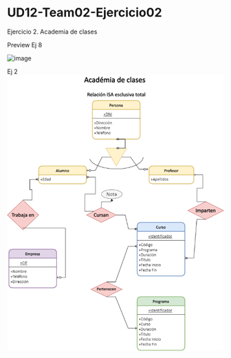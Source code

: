 # UD12-Team02-Ejercicio02
Ejercicio 2. Academia de clases 

Preview Ej 8

![image](https://user-images.githubusercontent.com/65864090/164392309-68fe9705-507b-4344-9a40-2ef3f91525a0.png)

Ej 2
![image](https://github.com/JagaScripts/UD12-Team02-Ejercicio02/blob/master/Ejercicio2Academia%20de%20clases.png)
